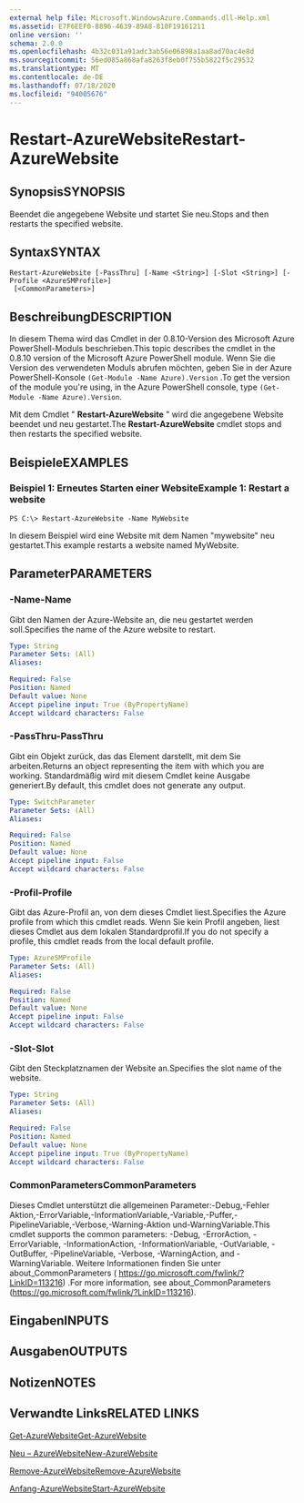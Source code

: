 ```yaml
---
external help file: Microsoft.WindowsAzure.Commands.dll-Help.xml
ms.assetid: E7F6EEF0-8896-4639-89A8-810F19161211
online version: ''
schema: 2.0.0
ms.openlocfilehash: 4b32c031a91adc3ab56e06898a1aa8ad70ac4e8d
ms.sourcegitcommit: 56ed085a868afa8263f8eb0f755b5822f5c29532
ms.translationtype: MT
ms.contentlocale: de-DE
ms.lasthandoff: 07/18/2020
ms.locfileid: "94005676"
---
```

# <span data-ttu-id="b1b68-101">Restart-AzureWebsite</span><span class="sxs-lookup"><span data-stu-id="b1b68-101">Restart-AzureWebsite</span></span>

## <span data-ttu-id="b1b68-102">Synopsis</span><span class="sxs-lookup"><span data-stu-id="b1b68-102">SYNOPSIS</span></span>
<span data-ttu-id="b1b68-103">Beendet die angegebene Website und startet Sie neu.</span><span class="sxs-lookup"><span data-stu-id="b1b68-103">Stops and then restarts the specified website.</span></span>

## <span data-ttu-id="b1b68-104">Syntax</span><span class="sxs-lookup"><span data-stu-id="b1b68-104">SYNTAX</span></span>

```
Restart-AzureWebsite [-PassThru] [-Name <String>] [-Slot <String>] [-Profile <AzureSMProfile>]
 [<CommonParameters>]
```

## <span data-ttu-id="b1b68-105">Beschreibung</span><span class="sxs-lookup"><span data-stu-id="b1b68-105">DESCRIPTION</span></span>
<span data-ttu-id="b1b68-106">In diesem Thema wird das Cmdlet in der 0.8.10-Version des Microsoft Azure PowerShell-Moduls beschrieben.</span><span class="sxs-lookup"><span data-stu-id="b1b68-106">This topic describes the cmdlet in the 0.8.10 version of the Microsoft Azure PowerShell module.</span></span>
<span data-ttu-id="b1b68-107">Wenn Sie die Version des verwendeten Moduls abrufen möchten, geben Sie in der Azure PowerShell-Konsole `(Get-Module -Name Azure).Version` .</span><span class="sxs-lookup"><span data-stu-id="b1b68-107">To get the version of the module you're using, in the Azure PowerShell console, type `(Get-Module -Name Azure).Version`.</span></span>

<span data-ttu-id="b1b68-108">Mit dem Cmdlet " **Restart-AzureWebsite** " wird die angegebene Website beendet und neu gestartet.</span><span class="sxs-lookup"><span data-stu-id="b1b68-108">The **Restart-AzureWebsite** cmdlet stops and then restarts the specified website.</span></span>

## <span data-ttu-id="b1b68-109">Beispiele</span><span class="sxs-lookup"><span data-stu-id="b1b68-109">EXAMPLES</span></span>

### <span data-ttu-id="b1b68-110">Beispiel 1: Erneutes Starten einer Website</span><span class="sxs-lookup"><span data-stu-id="b1b68-110">Example 1: Restart a website</span></span>
```
PS C:\> Restart-AzureWebsite -Name MyWebsite
```

<span data-ttu-id="b1b68-111">In diesem Beispiel wird eine Website mit dem Namen "mywebsite" neu gestartet.</span><span class="sxs-lookup"><span data-stu-id="b1b68-111">This example restarts a website named MyWebsite.</span></span>

## <span data-ttu-id="b1b68-112">Parameter</span><span class="sxs-lookup"><span data-stu-id="b1b68-112">PARAMETERS</span></span>

### <span data-ttu-id="b1b68-113">-Name</span><span class="sxs-lookup"><span data-stu-id="b1b68-113">-Name</span></span>
<span data-ttu-id="b1b68-114">Gibt den Namen der Azure-Website an, die neu gestartet werden soll.</span><span class="sxs-lookup"><span data-stu-id="b1b68-114">Specifies the name of the Azure website to restart.</span></span>

```yaml
Type: String
Parameter Sets: (All)
Aliases: 

Required: False
Position: Named
Default value: None
Accept pipeline input: True (ByPropertyName)
Accept wildcard characters: False
```

### <span data-ttu-id="b1b68-115">-PassThru</span><span class="sxs-lookup"><span data-stu-id="b1b68-115">-PassThru</span></span>
<span data-ttu-id="b1b68-116">Gibt ein Objekt zurück, das das Element darstellt, mit dem Sie arbeiten.</span><span class="sxs-lookup"><span data-stu-id="b1b68-116">Returns an object representing the item with which you are working.</span></span>
<span data-ttu-id="b1b68-117">Standardmäßig wird mit diesem Cmdlet keine Ausgabe generiert.</span><span class="sxs-lookup"><span data-stu-id="b1b68-117">By default, this cmdlet does not generate any output.</span></span>

```yaml
Type: SwitchParameter
Parameter Sets: (All)
Aliases: 

Required: False
Position: Named
Default value: None
Accept pipeline input: False
Accept wildcard characters: False
```

### <span data-ttu-id="b1b68-118">-Profil</span><span class="sxs-lookup"><span data-stu-id="b1b68-118">-Profile</span></span>
<span data-ttu-id="b1b68-119">Gibt das Azure-Profil an, von dem dieses Cmdlet liest.</span><span class="sxs-lookup"><span data-stu-id="b1b68-119">Specifies the Azure profile from which this cmdlet reads.</span></span>
<span data-ttu-id="b1b68-120">Wenn Sie kein Profil angeben, liest dieses Cmdlet aus dem lokalen Standardprofil.</span><span class="sxs-lookup"><span data-stu-id="b1b68-120">If you do not specify a profile, this cmdlet reads from the local default profile.</span></span>

```yaml
Type: AzureSMProfile
Parameter Sets: (All)
Aliases: 

Required: False
Position: Named
Default value: None
Accept pipeline input: False
Accept wildcard characters: False
```

### <span data-ttu-id="b1b68-121">-Slot</span><span class="sxs-lookup"><span data-stu-id="b1b68-121">-Slot</span></span>
<span data-ttu-id="b1b68-122">Gibt den Steckplatznamen der Website an.</span><span class="sxs-lookup"><span data-stu-id="b1b68-122">Specifies the slot name of the website.</span></span>

```yaml
Type: String
Parameter Sets: (All)
Aliases: 

Required: False
Position: Named
Default value: None
Accept pipeline input: True (ByPropertyName)
Accept wildcard characters: False
```

### <span data-ttu-id="b1b68-123">CommonParameters</span><span class="sxs-lookup"><span data-stu-id="b1b68-123">CommonParameters</span></span>
<span data-ttu-id="b1b68-124">Dieses Cmdlet unterstützt die allgemeinen Parameter:-Debug,-Fehler Aktion,-ErrorVariable,-InformationVariable,-Variable,-Puffer,-PipelineVariable,-Verbose,-Warning-Aktion und-WarningVariable.</span><span class="sxs-lookup"><span data-stu-id="b1b68-124">This cmdlet supports the common parameters: -Debug, -ErrorAction, -ErrorVariable, -InformationAction, -InformationVariable, -OutVariable, -OutBuffer, -PipelineVariable, -Verbose, -WarningAction, and -WarningVariable.</span></span> <span data-ttu-id="b1b68-125">Weitere Informationen finden Sie unter about_CommonParameters ( https://go.microsoft.com/fwlink/?LinkID=113216) .</span><span class="sxs-lookup"><span data-stu-id="b1b68-125">For more information, see about_CommonParameters (https://go.microsoft.com/fwlink/?LinkID=113216).</span></span>

## <span data-ttu-id="b1b68-126">Eingaben</span><span class="sxs-lookup"><span data-stu-id="b1b68-126">INPUTS</span></span>

## <span data-ttu-id="b1b68-127">Ausgaben</span><span class="sxs-lookup"><span data-stu-id="b1b68-127">OUTPUTS</span></span>

## <span data-ttu-id="b1b68-128">Notizen</span><span class="sxs-lookup"><span data-stu-id="b1b68-128">NOTES</span></span>

## <span data-ttu-id="b1b68-129">Verwandte Links</span><span class="sxs-lookup"><span data-stu-id="b1b68-129">RELATED LINKS</span></span>

[<span data-ttu-id="b1b68-130">Get-AzureWebsite</span><span class="sxs-lookup"><span data-stu-id="b1b68-130">Get-AzureWebsite</span></span>](./Get-AzureWebsite.md)

[<span data-ttu-id="b1b68-131">Neu – AzureWebsite</span><span class="sxs-lookup"><span data-stu-id="b1b68-131">New-AzureWebsite</span></span>](./New-AzureWebsite.md)

[<span data-ttu-id="b1b68-132">Remove-AzureWebsite</span><span class="sxs-lookup"><span data-stu-id="b1b68-132">Remove-AzureWebsite</span></span>](./Remove-AzureWebsite.md)

[<span data-ttu-id="b1b68-133">Anfang-AzureWebsite</span><span class="sxs-lookup"><span data-stu-id="b1b68-133">Start-AzureWebsite</span></span>](./Start-AzureWebsite.md)


